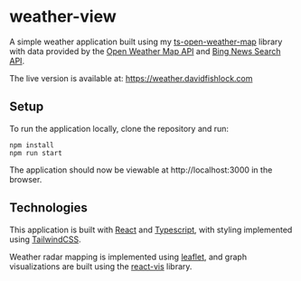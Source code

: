 # weather-view

A simple weather application built using my [ts-open-weather-map]() library with data provided by the [Open Weather Map API](https://openweathermap.org/) and [Bing News Search API](https://www.microsoft.com/en-us/bing/apis/bing-news-search-api).

The live version is available at: https://weather.davidfishlock.com

## Setup

To run the application locally, clone the repository and run:

```
npm install
npm run start
```

The application should now be viewable at http://localhost:3000 in the browser.

## Technologies

This application is built with [React](https://reactjs.org/) and [Typescript](https://www.typescriptlang.org/), with styling implemented using [TailwindCSS](https://tailwindcss.com/).

Weather radar mapping is implemented using [leaflet](https://leafletjs.com/), and graph visualizations are built using the [react-vis](https://uber.github.io/react-vis/) library.
